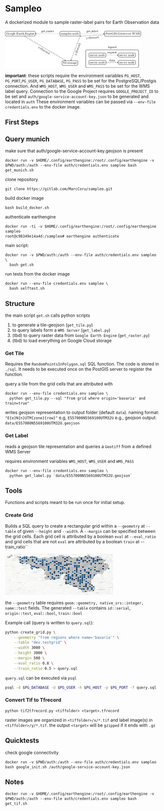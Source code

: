 # Sampleo

A dockerized module to sample raster-label pairs for Earth Observation data

<img src="doc/node_diagram.png">

**important**: these scripts require the environment variables `PG_HOST`, `PG_PORT`,`PG_USER`, `PG_DATABASE`, `PG_PASS` to be set for the PostgreSQL/Postgis connection.
And `WMS_HOST`, `WMS_USER` and `WMS_PASS` to be set for the WMS label query.
Connection to the Google Project requires `GOOGLE_PROJECT_ID` to be set and `auth/google-service-account-key.json` to be generated and located in `auth`
These environment variables can be passed via `--env-file credentials.env` to the docker image.

## First Steps

## Query munich

make sure that auth/google-service-account-key.geojson is present
```
docker run -v $HOME/.config/earthengine:/root/.config/earthengine -v $PWD/auth:/auth --env-file auth/credentials.env sampleo bash get_munich.sh
```

clone repository
```
git clone https://gitlab.com/MarcCoru/sampleo.git
```

build docker image
```
bash build_docker.sh
```

authenticate earthengine
```
docker run -ti -v $HOME/.config/earthengine:/root/.config/earthengine sampleo
root@c98349e14a4d:/sampleo# earthengine authenticate
```

main script:
```
docker run -v $PWD/auth:/auth --env-file auth/credentials.env sampleo \
  bash get.sh
```

run tests from the docker image
```
docker run --env-file credentials.env sampleo \
  bash selftest.sh
```
## Structure

the main script `get.sh` calls python scripts
  1. to generate a tile-geojson (`get_tile.py`)
  2. to query labels form a `WMS Server` (`get_label.py`)
  3. (tbd) to query raster data from `Google Earth Engine` (`get_raster.py`)
  4. (tbd) to load everything on Google Cloud storage

### Get Tile

Requires the `RandomPointsInPolygon.sql` SQL function.
The code is stored in `./sql`.
It needs to be executed once on the PostGIS server to register the function.

query a tile from the grid cells that are attributed with
```
docker run --env-file credentials.env sampleo \
  python get_tile.py --sql "from grid where origin='bavaria' and train=true"
```

writes geojson representation to output folder (default `data`).
naming format: `"E{e}N{n}UTM{zone}{row}"` e.g, `E557000N5569100UTM32U`
e.g., geojson output: `data/E557000N5569100UTM32U.geojson`

### Get Label

reads a geojson tile representation and queries a `Geotiff` from a defined WMS Server

requires environment variables `WMS_HOST`, `WMS_USER` and `WMS_PASS`

```
docker run --env-file credentials.env sampleo \
  python get_label.py `data/E557000N5569100UTM32U.geojson`
```

## Tools

Functions and scripts meant to be run once for initial setup.

### Create Grid

Builds a SQL query to create a rectangular grid within a `--geometry` at `--table` of given `--height` and `--width`.
A `--margin` can be specified between the grid cells.
Each grid cell is attributed by a boolean `eval` at `--eval_ratio` and grid cells that are not `eval` are attributed by a boolean `train` at --train_ratio``

<img width=70% src=doc/grid.png>


the `--geometry` table requires `geom::geometry, native_srs::integer, name::test` fields.
The generated `--table` contains `id::serial`, `origin::test`, `eval::bool`, `train::bool`

Example call (query is written to `query.sql`):
```bash
python create_grid.py \
    --geometry "from regions where name='bavaria'" \
    --table "dev.testgrid" \
    --width 3000 \
    --height 3000 \
    --margin 500 \
    --eval_ratio 0.8 \
    --train_ratio 0.5 > query.sql
```

`query.sql` can be executed via `psql`
```bash
psql -d $PG_DATABASE -U $PG_USER -h $PG_HOST -p $PG_PORT -f query.sql
```

### Convert Tif to Tfrecord

```
python tif2tfrecord.py <tiffolder> <target>.tfrecord
```

raster images are organized in `<tiffolder>/x/*.tif` and label image(s) in `<tiffolder>/y/*.tif`.
the output `<target>` will be `gzipped` if it ends with `.gz` 

## Quicktests

check google connectivity
```
docker run -v $PWD/auth:/auth --env-file auth/credentials.env sampleo bash google_init.sh /auth/google-service-account-key.json
```

## Notes

```
docker run -v $HOME/.config/earthengine:/root/.config/earthengine -v $PWD/auth:/auth --env-file auth/credentials.env sampleo bash get_tif.sh
```
